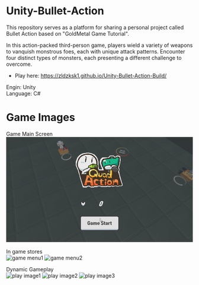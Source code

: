 # Unity-Bullet-Action

This repository serves as a platform for sharing a personal project called Bullet Action based on "GoldMetal Game Tutorial".

In this action-packed third-person game, players wield a variety of weapons to vanquish monstrous foes, 
each with unique attack patterns. Encounter four distinct types of monsters, each presenting a different challenge to overcome.


* Play here: https://zldzksk1.github.io/Unity-Bullet-Action-Build/

Engin: Unity <br>
Language: C#

# Game Images
Game Main Screen <br>
![game image1](https://github.com/zldzksk1/Unity-Bullet-Action/blob/main/Images/Image001.png)

In game stores <br>
![game menu1](https://github.com/zldzksk1/Unity-Bullet-Action/tree/main/Images/Image002.png)
![game menu2](https://github.com/zldzksk1/Unity-Bullet-Action/tree/main/Images/Image003.png)

Dynamic Gameplay<br>
![play image1](https://github.com/zldzksk1/Unity-Bullet-Action/tree/main/Images/gameImg001.png)
![play image2](https://github.com/zldzksk1/Unity-Bullet-Action/tree/main/Images/gameImg002.png)
![play image3](https://github.com/zldzksk1/Unity-Bullet-Action/tree/main/Images/gameImg003.png)
